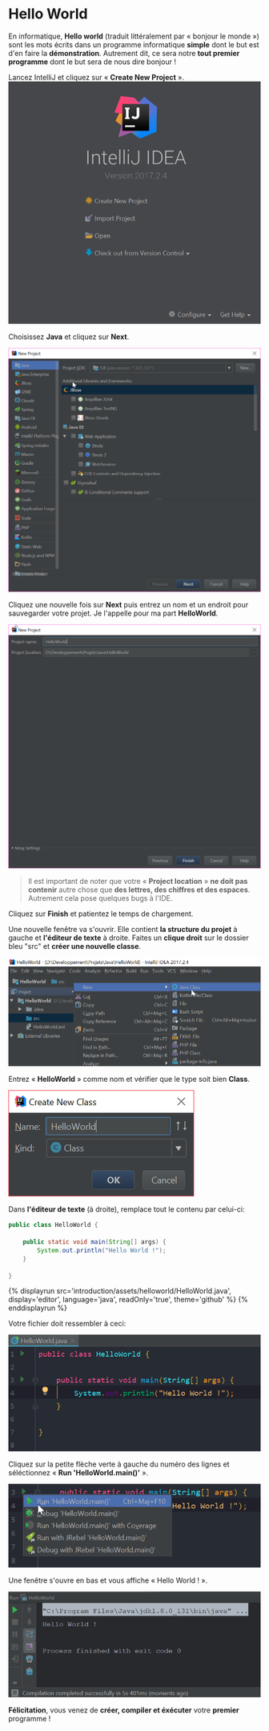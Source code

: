 # Hello World

En informatique, **Hello world** (traduit littéralement par « bonjour le monde ») sont les mots écrits dans un programme informatique **simple** dont le but est d'en faire la **démonstration**.
Autrement dit, ce sera notre **tout premier programme** dont le but sera de nous dire bonjour !

Lancez IntelliJ et cliquez sur « **Create New Project** ».![](assets/helloworld/startup-intellij.png)

Choisissez **Java** et cliquez sur **Next**.

![](assets/helloworld/step1.png)

Cliquez une nouvelle fois sur **Next** puis entrez un nom et un endroit pour sauvegarder votre projet. Je l'appelle pour ma part **HelloWorld**. 

![](assets/helloworld/step2.png)

> Il est important de noter que votre « **Project location** » **ne doit pas contenir** autre chose que **des lettres, des chiffres et des espaces**.
> Autrement cela pose quelques bugs à l'IDE.

Cliquez sur **Finish** et patientez le temps de chargement.

Une nouvelle fenêtre va s'ouvrir. Elle contient **la structure du projet** à gauche et **l'éditeur de texte** à droite.
Faites un **clique droit** sur le dossier bleu "src" et **créer une nouvelle classe**.

![](assets/helloworld/step3.png)

Entrez « **HelloWorld** » comme nom et vérifier que le type soit bien **Class**.

![](assets/helloworld/step4.png)

Dans **l'éditeur de texte** (à droite), remplace tout le contenu par celui-ci: 

```Java
public class HelloWorld {

    public static void main(String[] args) {
        System.out.println("Hello World !");
    }

}
```
{% displayrun   src='introduction/assets/helloworld/HelloWorld.java', display='editor',
                language='java', readOnly='true', theme='github' %}
{% enddisplayrun %}

Votre fichier doit ressembler à ceci:

![](assets/helloworld/step5.png)

Cliquez sur la petite flèche verte à gauche du numéro des lignes et séléctionnez « **Run 'HelloWorld.main()'** ».

![](assets/helloworld/step6.png)

Une fenêtre s'ouvre en bas et vous affiche « Hello World ! ».

![](assets/helloworld/step7.png)

**Félicitation**, vous venez de **créer, compiler et éxécuter** votre **premier** programme !